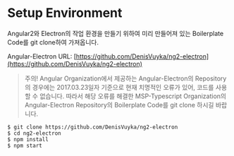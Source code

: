 # Setup Environment

Angular2와 Electron의 작업 환경을 만들기 위하여 미리 만들어져 있는 Boilerplate Code를 git clone하여 가져옵니다.

Angular-Electron URL: [https://github.com/DenisVuyka/ng2-electron](https://github.com/DenisVuyka/ng2-electron)

> 주의! Angular Organization에서 제공하는 Angular-Electron의 Repository의 경우에는 2017.03.23일자 기준으로 현재 치명적인 오류가 있어, 코드를 사용할 수 없습니다. 따라서 해당 오류를 해결한 MSP-Typescript Organization의 Angular-Electron Repository의 Boilerplate Code를 git clone 하시길 바랍니다.

```
$ git clone https://github.com/DenisVuyka/ng2-electron
$ cd ng2-electron
$ npm install
$ npm start
```
